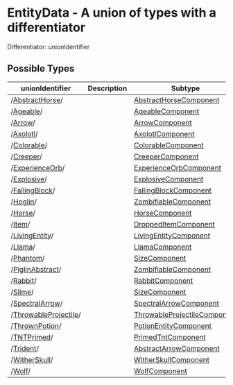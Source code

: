 

# EntityData - A union of types with a differentiator



 



Differentiator: unionIdentifier



## Possible Types

| unionIdentifier | Description | Subtype |
| - | - | - |
| /[AbstractHorse](AbstractHorse)/ |  | [AbstractHorseComponent](AbstractHorseComponent) |
| /[Ageable](Ageable)/ |  | [AgeableComponent](AgeableComponent) |
| /[Arrow](Arrow)/ |  | [ArrowComponent](ArrowComponent) |
| /[Axolotl](Axolotl)/ |  | [AxolotlComponent](AxolotlComponent) |
| /[Colorable](Colorable)/ |  | [ColorableComponent](ColorableComponent) |
| /[Creeper](Creeper)/ |  | [CreeperComponent](CreeperComponent) |
| /[ExperienceOrb](ExperienceOrb)/ |  | [ExperienceOrbComponent](ExperienceOrbComponent) |
| /[Explosive](Explosive)/ |  | [ExplosiveComponent](ExplosiveComponent) |
| /[FallingBlock](FallingBlock)/ |  | [FallingBlockComponent](FallingBlockComponent) |
| /[Hoglin](Hoglin)/ |  | [ZombifiableComponent](ZombifiableComponent) |
| /[Horse](Horse)/ |  | [HorseComponent](HorseComponent) |
| /[Item](Item)/ |  | [DroppedItemComponent](DroppedItemComponent) |
| /[LivingEntity](LivingEntity)/ |  | [LivingEntityComponent](LivingEntityComponent) |
| /[Llama](Llama)/ |  | [LlamaComponent](LlamaComponent) |
| /[Phantom](Phantom)/ |  | [SizeComponent](SizeComponent) |
| /[PiglinAbstract](PiglinAbstract)/ |  | [ZombifiableComponent](ZombifiableComponent) |
| /[Rabbit](Rabbit)/ |  | [RabbitComponent](RabbitComponent) |
| /[Slime](Slime)/ |  | [SizeComponent](SizeComponent) |
| /[SpectralArrow](SpectralArrow)/ |  | [SpectralArrowComponent](SpectralArrowComponent) |
| /[ThrowableProjectile](ThrowableProjectile)/ |  | [ThrowableProjectileComponent](ThrowableProjectileComponent) |
| /[ThrownPotion](ThrownPotion)/ |  | [PotionEntityComponent](PotionEntityComponent) |
| /[TNTPrimed](TNTPrimed)/ |  | [PrimedTntComponent](PrimedTntComponent) |
| /[Trident](Trident)/ |  | [AbstractArrowComponent](AbstractArrowComponent) |
| /[WitherSkull](WitherSkull)/ |  | [WitherSkullComponent](WitherSkullComponent) |
| /[Wolf](Wolf)/ |  | [WolfComponent](WolfComponent) |
